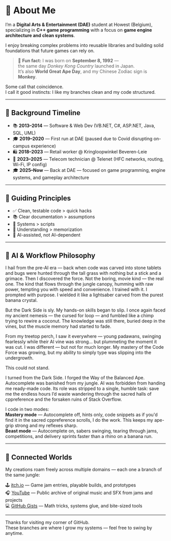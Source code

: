 # 👋 About Me

I’m a **Digital Arts & Entertainment (DAE)** student at Howest (Belgium),
specializing in **C++ game programming** with a focus on **game engine architecture and clean systems**.

I enjoy breaking complex problems into reusable libraries and building solid foundations that future games can rely on.

> 🦍 **Fun fact:** I was born on **September 8, 1992** —  
> the same day *Donkey Kong Country* launched in Japan.  
> It’s also **World Great Ape Day**, and my Chinese Zodiac sign is **Monkey**.

Some call that coincidence.  
I call it good instincts: I like my branches clean and my code structured.

---

## 🧠 Background Timeline

* 📚 **2013–2014** — Software & Web Dev (VB.NET, C#, ASP.NET, Java, SQL, UML)
* 🎓 **2019–2020** — First run at DAE (paused due to Covid disrupting on-campus experience)
* 🛍️ **2018–2023** — Retail worker @ Kringloopwinkel Beveren-Leie
* 🔌 **2023–2025** — Telecom technician @ Telenet (HFC networks, routing, Wi-Fi, IP config)
* 🎓 **2025–Now** — Back at DAE — focused on game programming, engine systems, and gameplay architecture

---

## 📌 Guiding Principles

* ✅ Clean, testable code > quick hacks
* 📚 Clear documentation > assumptions
* 🧩 Systems > scripts
* 🧠 Understanding > memorization
* 🤖 AI-assisted, not AI-dependent

---

## 🤖 AI & Workflow Philosophy

I hail from the pre-AI era — back when code was carved into stone tablets and bugs were hunted through the tall grass with nothing but a stick and a grimace.
Then I discovered the force. Not the boring, movie kind — the real one. The kind that flows through the jungle canopy, humming with raw power, tempting you with speed and convenience. I trained with it. I prompted with purpose. I wielded it like a lightsaber carved from the purest banana crystal.

But the Dark Side is sly. My hands-on skills began to slip. I once again faced my ancient nemesis — the cursed for loop — and fumbled like a chimp trying to rewire a coconut. The knowledge was still there, buried deep in the vines, but the muscle memory had started to fade.

From my treetop perch, I saw it everywhere — young padawans, swinging fearlessly while their AI vine was strong… but plummeting the moment it was cut. I was different — but not for much longer. My mastery of the Code Force was growing, but my ability to simply type was slipping into the undergrowth.

This could not stand.

I turned from the Dark Side. I forged the Way of the Balanced Ape. Autocomplete was banished from my jungle. AI was forbidden from handing me ready-made code. Its role was stripped to a single, humble task: save me the endless hours I’d waste wandering through the sacred halls of cppreference and the forsaken ruins of Stack Overflow.

I code in two modes:  
**Mastery mode** — Autocomplete off, hints only, code snippets as if you'd find it in the sacred cppreference scrolls, I do the work. This keeps my ape-grip strong and my reflexes sharp.  
**Beast mode** — Autocomplete on, sabers swinging, tearing through jams, competitions, and delivery sprints faster than a rhino on a banana run.  

---

## 🧭 Connected Worlds

My creations roam freely across multiple domains — each one a branch of the same jungle:

🕹️ [itch.io](https://bvisi0n.itch.io) — Game jam entries, playable builds, and prototypes  
🎧 [YouTube](https://www.youtube.com/@Bvis10n) — Public archive of original music and SFX from jams and projects  
💻 [GitHub Gists](https://gist.github.com/Bvisi0n) — Math tricks, systems glue, and bite-sized tools

---

Thanks for visiting my corner of GitHub.  
These branches are where I grow my systems — feel free to swing by anytime.
